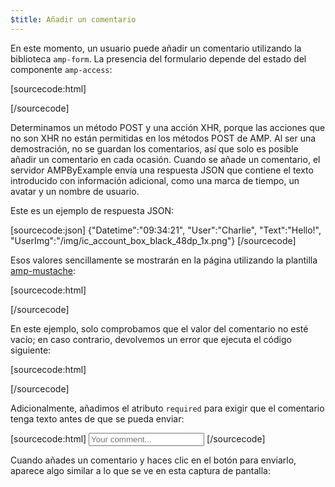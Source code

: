 ```yaml
---
$title: Añadir un comentario
---
```


<amp-img src="/static/img/comment.png" alt="Añadir un comentario" height="325" width="300"></amp-img>

En este momento, un usuario puede añadir un comentario utilizando la biblioteca `amp-form`. La presencia del formulario depende del estado del componente `amp-access`:

[sourcecode:html]
<form amp-access="loggedIn" amp-access-hide method="post" action-xhr="<%host%>/samples_templates/comment_section/submit-comment-xhr" target="_top">
[/sourcecode]

Determinamos un método POST y una acción XHR, porque las acciones que no son XHR no están permitidas en los métodos POST de AMP.
Al ser una demostración, no se guardan los comentarios, así que solo es posible añadir un comentario en cada ocasión. Cuando se añade un comentario, el servidor AMPByExample envía una respuesta JSON que contiene el texto introducido con información adicional, como una marca de tiempo, un avatar y un nombre de usuario.

Este es un ejemplo de respuesta JSON:

[sourcecode:json]
{"Datetime":"09:34:21",
"User":"Charlie",
"Text":"Hello!",
"UserImg":"/img/ic_account_box_black_48dp_1x.png"}
[/sourcecode]

Esos valores sencillamente se mostrarán en la página utilizando la plantilla [amp-mustache](/es/docs/reference/components/amp-mustache.html):

[sourcecode:html]
<div submit-success>
  <template type="amp-mustache">
    <div class="comment-user">
      <amp-img width="44" class="user-avatar" height="44" alt="user" src="{{UserImg}}"></amp-img>
      <div class="card comment">
        <p><span class="user">{% raw %}{{User}}{% endraw %}</span><span class="date">{% raw %}{{Datetime}}{% endraw %}</span></p>
        <p>{% raw %}{{Text}}{% endraw %}</p>
      </div>
    </div>
  </template>
</div>
[/sourcecode]

En este ejemplo, solo comprobamos que el valor del comentario no esté vacío; en caso contrario, devolvemos un error que ejecuta el código siguiente:

[sourcecode:html]
<div submit-error>
  <template type="amp-mustache">
    Error! Looks like something went wrong with your comment, please try to submit it again.
  </template>
</div>
[/sourcecode]

Adicionalmente, añadimos el atributo `required` para exigir que el comentario tenga texto antes de que se pueda enviar:

<amp-img src="/static/img/enforce-comment.png" alt="Exigir comentario" height="325" width="300"></amp-img>

[sourcecode:html]
<input type="text" class="data-input" name="text" placeholder="Your comment..." required>
[/sourcecode]

Cuando añades un comentario y haces clic en el botón para enviarlo, aparece algo similar a lo que se ve en esta captura de pantalla:

<amp-img src="/static/img/logout-button.png" alt="Comentario añadido" height="352" width="300"></amp-img>
